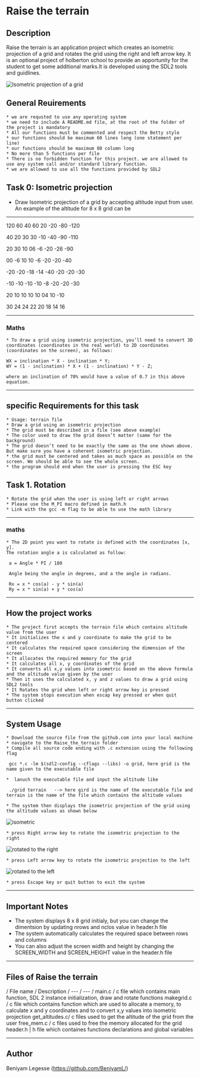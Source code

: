 # Raise the terrain

## Description

Raise the terrain is an application project which creates an isometric projection of a grid and rotates the grid using the right and left arrow key. It is an optional project of holberton school to provide an apportunity for the student to get some additional marks.It is developed using the SDL2 tools and guidlines.

![Isometric projection of a grid](/grid1.png)

## General Reuirements

    * we are requsted to use any operating system
    * we need to include A README.md file, at the root of the folder of the project is mandatory
    * All our functions must be commented and respect the Betty style
    * our functions should be maximum 60 lines long (one statement per line)
    * our functions should be maximum 80 column long
    * No more than 5 functions per file
    * There is no forbidden function for this project. we are allowed to use any system call and/or standard library function.
    * we are allowed to use all the functions provided by SDL2

## Task 0: Isometric projection
   * Draw Isometric projection of a grid by accepting altitude input from user. An example of the altitude for 8 x 8 grid can be

---

120 60 40 60 20 -20 -80 -120

40 20 30 30 -10 -40 -90 -110

20 30 10 06 -6 -20 -26 -90

00 -6 10 10 -6 -20 -20 -40

-20 -20 -18 -14 -40 -20 -20 -30

-10 -10 -10 -10 -8 -20 -20 -30

20 10 10 10 10 04 10 -10

30 24 24 22 20 18 14 16

----

### Maths

    * To draw a grid using isometric projection, you’ll need to convert 3D coordinates (coordinates in the real world) to 2D coordinates (coordinates on the screen), as follows:

    WX = inclination * X - inclination * Y;
    WY = (1 - inclination) * X + (1 - inclination) * Y - Z;

    where an inclination of 70% would have a value of 0.7 in this above equation.

---

## specific Requirements for this task

    * Usage: terrain file
    * Draw a grid using an isometric projection
    * The grid must be described in a file (see above example)
    * The color used to draw the grid doesn’t matter (same for the background)
    * The grid doesn’t need to be exactly the same as the one shown above. But make sure you have a coherent isometric projection.
    * the grid must be centered and takes as much space as possible on the screen. We should be able to see the whole screen.
    * the program should end when the user is pressing the ESC key


## Task 1. Rotation
    * Rotate the grid when the user is using left or right arrows
    * Please use the M_PI macro defined in math.h
    * Link with the gcc -m flag to be able to use the math library
---

### maths
    * The 2D point you want to rotate is defined with the coordinates [x, y].
    The rotation angle a is calculated as follow:

     a = Angle * PI / 180

     Angle being the angle in degrees, and a the angle in radians.

     Rx = x * cos(a) - y * sin(a)
     Ry = x * sin(a) + y * cos(a)

---
## How the project works
  
    * The project first accepts the terrain file which contains altitude value from the user
    * It initializes the x and y coordinate to make the grid to be centered
    * It calculates the required space considering the dimension of the screen
    * It allocates the required memory for the grid
    * It calculates all x, y coordinates of the grid
    * It converts all x,y values into isometric based on the above formula and the altitude value given by the user
    * Then it uses the calculated x, y and z values to draw a grid using SDL2 tools
    * It Rotates the grid when left or right arrow key is pressed
    * The system stops execution when escap key pressed or when quit button clicked

---
## System Usage
    
    * Download the source file from the github.com into your local machine
    * navigate to the Raise_the_terrain folder
    * Compile all source code ending with .c extension using the following flag
    
     gcc *.c -lm $(sdl2-config --cflags --libs) -o grid, here grid is the name given to the executable file

    *  lanuch the executable file and input the altitude like 
     
     ./grid terrain   --> here gird is the name of the executable file and terrain is the name of the file which contains the altitude values

    * The system then displays the isometric projection of the grid using the altitude values as shown below
   ![isometric](/grid1.png)

    * press Right arrow key to rotate the isometric projection to the right
![rotated to the right](/grid4.png)

    * press Left arrow key to rotate the isometric projection to the left
![rotated to the left](/grid3.png)

    * press Escape key or quit button to exit the system

---
## Important Notes
   
   * The system displays 8 x 8 grid initialy, but you can change the dimentsion by updating nrows and nclos value in header.h file
   * The system automatically calculates the required space between rows and columns
   * You can also adjust the screen width and height by changing the SCREEN_WIDTH and SCREEN_HEIGHT value  in the header.h file

---
## Files of Raise the terrain
   
/ File name  / Description /
---            /   ---  /
main.c         / c file which contains main function, SDL 2 instance initialization, draw and rotate functions
makegrid.c     / c file which contains function which are used to allocate a memory, to calculate x and y coordinates and to convert x,y values into isometric projection
get_altitudes.c/ c files used to get the altitude of the grid from the user
free_mem.c     / c files used to free the memory allocated for the grid
header.h       | h file which containes functions declarations and global variables

---
## Author
Beniyam Legesse (https://github.com/BeniyamL/)

